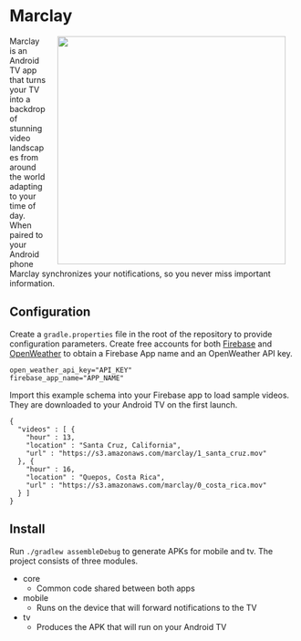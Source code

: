 # Marclay
<img src="https://s3.amazonaws.com/marclay/static/hero.png" width="400" align="right" hspace="20">

Marclay is an Android TV app that turns your TV into a backdrop of stunning video landscapes from around the world adapting to your time of day. When paired to your Android phone Marclay synchronizes your notifications, so you never miss important information. 

## Configuration

Create a `gradle.properties` file in the root of the repository to provide configuration parameters. Create free accounts for both [Firebase](https://www.firebase.com/) and [OpenWeather](http://openweathermap.org/api) to obtain a Firebase App name and an OpenWeather API key. 

```
open_weather_api_key="API_KEY"
firebase_app_name="APP_NAME"
```

Import this example schema into your Firebase app to load sample videos. They are downloaded to your Android TV on the first launch. 

```
{
  "videos" : [ {
    "hour" : 13,
    "location" : "Santa Cruz, California",
    "url" : "https://s3.amazonaws.com/marclay/1_santa_cruz.mov"
  }, {
    "hour" : 16,
    "location" : "Quepos, Costa Rica",
    "url" : "https://s3.amazonaws.com/marclay/0_costa_rica.mov"
  } ]
}
```

## Install 

Run `./gradlew assembleDebug` to generate APKs for mobile and tv. The project consists of three modules. 

- core
	- Common code shared between both apps 
- mobile
	- Runs on the device that will forward notifications to the TV
- tv
	- Produces the APK that will run on your Android TV
